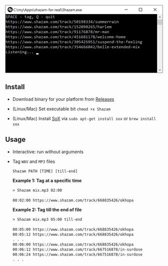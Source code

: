 ![Screenshot](Screenshot.png?raw=true)

## Install

- Download binary for your platform from [Releases](https://github.com/AlekseyMartynov/shazam-for-real/releases)

- (Linux/Mac) Set executable bit `chmod +x Shazam`

- (Linux/Mac) Install [SoX](https://en.wikipedia.org/wiki/SoX) via `sudo apt-get install sox` or `brew install sox`

## Usage

- Interactive: run without arguments
  
- <a name="tag-files">Tag `WAV` and `MP3` files</a>
  ```
  Shazam PATH [TIME] [till-end]
  ```
  **Example 1: Tag at a specific time**
  ```
  > Shazam mix.mp3 02:00

  00:02:00 https://www.shazam.com/track/668835426/okhopa
  ```
  **Example 2: Tag till the end of file**
  ```
  > Shazam mix.mp3 05:00 till-end

  00:05:00 https://www.shazam.com/track/668835426/okhopa
  00:05:12 https://www.shazam.com/track/668835426/okhopa
  . . .
  00:06:00 https://www.shazam.com/track/668835426/okhopa
  00:06:12 https://www.shazam.com/track/667516878/in-surdose
  00:06:24 https://www.shazam.com/track/667516878/in-surdose
  . . .
  ```
